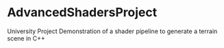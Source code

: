 # AdvancedShadersProject
 University Project
 Demonstration of a shader pipeline to generate a terrain scene in C++
